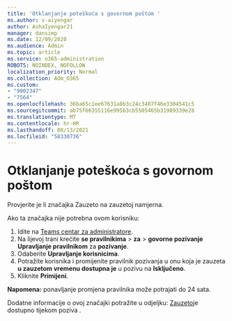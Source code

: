 ```yaml
---
title: 'Otklanjanje poteškoća s govornom poštom '
ms.author: v-aiyengar
author: AshaIyengar21
manager: dansimp
ms.date: 12/09/2020
ms.audience: Admin
ms.topic: article
ms.service: o365-administration
ROBOTS: NOINDEX, NOFOLLOW
localization_priority: Normal
ms.collection: Adm_O365
ms.custom:
- "9002347"
- "7564"
ms.openlocfilehash: 36ba65c1ee67631a8b3c24c3407f46e3304541c5
ms.sourcegitcommit: ab75f66355116e995b3cb5505465b31989339e28
ms.translationtype: MT
ms.contentlocale: hr-HR
ms.lasthandoff: 08/13/2021
ms.locfileid: "58330736"
---
```

# <a name="troubleshooting-voicemail"></a>Otklanjanje poteškoća s govornom poštom

Provjerite je li značajka Zauzeto na zauzetoj namjerna.

Ako ta značajka nije potrebna ovom korisniku:

1. Idite na [Teams centar za administratore](https://admin.teams.microsoft.com/policies/calling).
1. Na lijevoj trani krećite **se pravilnikima**  >  **za**  >  **govorne pozivanje Upravljanje pravilnikom** za **pozivanje**.
1. Odaberite **Upravljanje korisnicima**.
1. Potražite korisnika i promijenite pravilnik pozivanja u onu koja je zauzeta **u zauzetom vremenu dostupna je** u pozivu na **Isključeno**.
1. Kliknite **Primijeni**.

**Napomena:** ponavljanje promjena pravilnika može potrajati do 24 sata.

Dodatne informacije o ovoj značajki potražite u odjeljku: [Zauzeto](https://docs.microsoft.com/microsoftteams/teams-calling-policy#busy-on-busy-is-available-while-in-a-call)je dostupno tijekom poziva .
